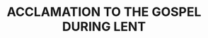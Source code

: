 ---
capo: 0
id: 0
lang: en-us
page: 26-2
step: lit
subtitle: ''
tags:
- ord
title: ACCLAMATION TO THE GOSPEL DURING LENT
---